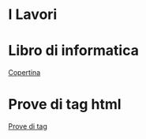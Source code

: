 <h1>I Lavori</h1>
<h1>Libro di informatica</h1>
<a href="Copertina.html">Copertina</a>
<br>
<h1>Prove di tag html</h1>
<a href="Howto.html">Prove di tag</a>
